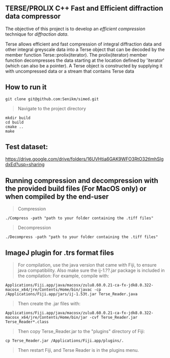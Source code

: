 ##  TERSE/PROLIX C++ Fast and Efficient diffraction data compressor


The objective of this project is to develop an *efficient compression* technique for *diffraction data*.

Terse<T> allows efficient and fast compression of integral diffraction data and other integral greyscale
data into a Terse object that can be decoded by the member function Terse<T>::prolix(iterator). The
prolix(iterator) member function decompresses the data starting at the location defined by 'iterator'
(which can also be a pointer). A Terse object is constructed by supplying it with uncompressed data or a
stream that contains Terse data

## How to run it

    git clone git@github.com:Senikm/simed.git 
> Navigate to the project directory

    mkdir build
    cd build
    cmake ..
    make 

## Test dataset:

https://drive.google.com/drive/folders/16UVHtia6GAK9WFO3RtO32tImhSlgdxEd?usp=sharing

## Running compression and decompression with the provided build files (For MacOS only) or when compiled by the end-user

> Compression

    ./Compress -path "path to your folder containing the .tiff files"

> Decompression

    ./Decompress -path "path to your folder containing the .tiff files"


## ImageJ plugin for .trs format files

> For compilation, use the java version that came with Fiji, to ensure java compatibility. Also make sure the ij-1.??.jar package is included in the compilation:
> For example, compile with:

    Applications/Fiji.app/java/macosx/zulu8.60.0.21-ca-fx-jdk8.0.322-macosx_x64/jre/Contents/Home/bin/javac -cp /Applications/Fiji.app/jars/ij-1.53t.jar Terse_Reader.java

> Then create the .jar files with:

    Applications/Fiji.app/java/macosx/zulu8.60.0.21-ca-fx-jdk8.0.322-macosx_x64/jre/Contents/Home/bin/jar -cvf Terse_Reader.jar Terse_Reader*.class

> Then copy Terse_Reader.jar to the "plugins" directory of Fiji:

    cp Terse_Reader.jar /Applications/Fiji.app/plugins/.

> Then restart Fiji, and Terse Reader is in the plugins menu.
    


